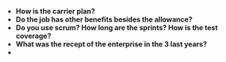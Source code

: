 - **How is the carrier plan?**
- **Do the job has other benefits besides the allowance?**
- **Do you use scrum? How long are the sprints? How is the test coverage?**
- **What was the recept of the enterprise in the 3 last years?**
-
